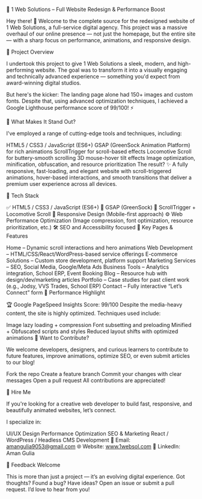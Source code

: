 🚀 1 Web Solutions – Full Website Redesign & Performance Boost

Hey there! 👋
Welcome to the complete source for the redesigned website of 1 Web Solutions, a full-service digital agency. This project was a massive overhaul of our online presence — not just the homepage, but the entire site — with a sharp focus on performance, animations, and responsive design.

🎯 Project Overview

I undertook this project to give 1 Web Solutions a sleek, modern, and high-performing website. The goal was to transform it into a visually engaging and technically advanced experience — something you'd expect from award-winning digital studios.

But here's the kicker:
The landing page alone had 150+ images and custom fonts. Despite that, using advanced optimization techniques, I achieved a Google Lighthouse performance score of 99/100! ⚡️

🌟 What Makes It Stand Out?

I've employed a range of cutting-edge tools and techniques, including:

HTML5 / CSS3 / JavaScript (ES6+)
GSAP (GreenSock Animation Platform) for rich animations
ScrollTrigger for scroll-based effects
Locomotive Scroll for buttery-smooth scrolling
3D mouse-hover tilt effects
Image optimization, minification, obfuscation, and resource prioritization
The result?
✨ A fully responsive, fast-loading, and elegant website with scroll-triggered animations, hover-based interactions, and smooth transitions that deliver a premium user experience across all devices.

🧩 Tech Stack

✅ HTML5 / CSS3 / JavaScript (ES6+)
🎨 GSAP (GreenSock)
🔄 ScrollTrigger + Locomotive Scroll
📱 Responsive Design (Mobile-first approach)
⚙️ Web Performance Optimization (Image compression, font optimization, resource prioritization, etc.)
🛠️ SEO and Accessibility focused
📄 Key Pages & Features

Home – Dynamic scroll interactions and hero animations
Web Development – HTML/CSS/React/WordPress-based service offerings
E-commerce Solutions – Custom store development, platform support
Marketing Services – SEO, Social Media, Google/Meta Ads
Business Tools – Analytics integration, School ERP, Event Booking
Blog – Resource hub with design/dev/marketing articles
Portfolio – Case studies for past client work (e.g., Jodsy, VVS Trades, School ERP)
Contact – Fully interactive “Let’s Connect” form
🔧 Performance Highlight

🏆 Google PageSpeed Insights Score: 99/100
Despite the media-heavy content, the site is highly optimized.
Techniques used include:

Image lazy loading + compression
Font subsetting and preloading
Minified + Obfuscated scripts and styles
Reduced layout shifts with optimized animations
🤝 Want to Contribute?

We welcome developers, designers, and curious learners to contribute to future features, improve animations, optimize SEO, or even submit articles to our blog!

Fork the repo
Create a feature branch
Commit your changes with clear messages
Open a pull request
All contributions are appreciated!

💼 Hire Me

If you're looking for a creative web developer to build fast, responsive, and beautifully animated websites, let’s connect.

I specialize in:

UI/UX Design
Performance Optimization
SEO & Marketing
React / WordPress / Headless CMS Development
📧 Email: amangulia9053@gmail.com
🌐 Website: www.1websol.com
🔗 LinkedIn: Aman Gulia

💬 Feedback Welcome

This is more than just a project — it’s an evolving digital experience.
Got thoughts? Found a bug? Have ideas? Open an issue or submit a pull request. I’d love to hear from you!

